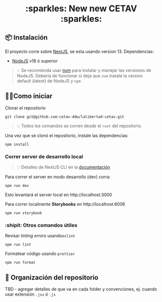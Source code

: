 <h1 align="center">
  <br>
  :sparkles: New new CETAV :sparkles:
  <br>
</h1>

## 📦 Instalación

El proyecto corre sobre [NextJS](https://nextjs.org/), se esta usando version 13. Dependencias:
- [NodeJS](https://nodejs.org/en) v18 ó superior

> 💡 Se recomienda usar [nvm](https://github.com/nvm-sh/nvm) para instalar y manejar las versiones de NodeJS. Debería de funcionar si deja que `nvm` instale la version default (latest) de NodeJS y `npm`

## 🚶‍♂️Como iniciar

Clonar el repositorio

```
git clone git@github.com:cetav-ddw/lalibertad-cetav.git
```

> 💡 Todos los comandos se corren desde el `root` del repositorio.

Una vez que se clonó el repositorio, instale las dependencias:

```
npm install
```

### Correr server de desarrollo local

> 💡 Detalles de NextJS CLI en la [documentación](https://nextjs.org/docs/app/api-reference/next-cli)

Para correr el server en modo desarrollo (dev) corra:

```
npm run dev
```

Esto levantará el server local en http://localhost:3000

Para correr localmente **Storybooks** en http://localhost:6006

```
npm run storybook
```

### :shipit: Otros comandos útiles

Revisar _linting errors_ usando`eslint`

```
npm run lint
```

Formatear código usando `prettier`

```
npm run format
```

## 🥞 Organización del repositorio
TBD - agregar detalles de que va en cada folder y convenciones, ej. cuando usar extensión `.jsx` ó `.js`
